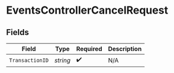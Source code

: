# EventsControllerCancelRequest


## Fields

| Field              | Type               | Required           | Description        |
| ------------------ | ------------------ | ------------------ | ------------------ |
| `TransactionID`    | *string*           | :heavy_check_mark: | N/A                |